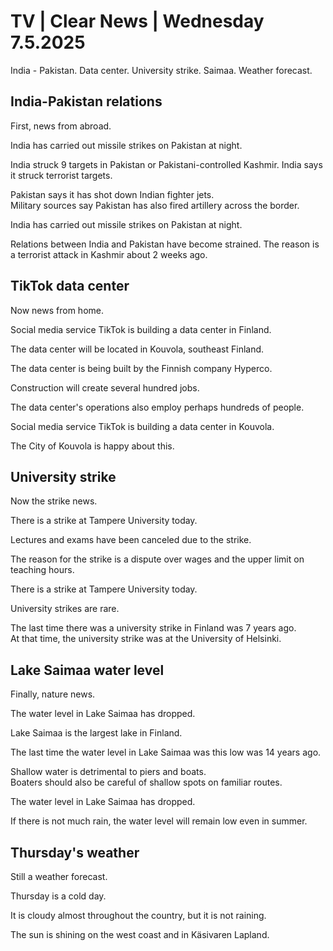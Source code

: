 # TV \| Clear News \| Wednesday 7.5.2025

India - Pakistan. Data center. University strike. Saimaa. Weather forecast.

## India-Pakistan relations

First, news from abroad.

India has carried out missile strikes on Pakistan at night.

India struck 9 targets in Pakistan or Pakistani-controlled Kashmir. India says it struck terrorist targets.

Pakistan says it has shot down Indian fighter jets.\
Military sources say Pakistan has also fired artillery across the border.

India has carried out missile strikes on Pakistan at night.

Relations between India and Pakistan have become strained. The reason is a terrorist attack in Kashmir about 2 weeks ago.

## TikTok data center

Now news from home.

Social media service TikTok is building a data center in Finland.

The data center will be located in Kouvola, southeast Finland.

The data center is being built by the Finnish company Hyperco.

Construction will create several hundred jobs.

The data center's operations also employ perhaps hundreds of people.

Social media service TikTok is building a data center in Kouvola.

The City of Kouvola is happy about this.

## University strike

Now the strike news.

There is a strike at Tampere University today.

Lectures and exams have been canceled due to the strike.

The reason for the strike is a dispute over wages and the upper limit on teaching hours.

There is a strike at Tampere University today.

University strikes are rare.

The last time there was a university strike in Finland was 7 years ago.\
At that time, the university strike was at the University of Helsinki.

## Lake Saimaa water level

Finally, nature news.

The water level in Lake Saimaa has dropped.

Lake Saimaa is the largest lake in Finland.

The last time the water level in Lake Saimaa was this low was 14 years ago.

Shallow water is detrimental to piers and boats.\
Boaters should also be careful of shallow spots on familiar routes.

The water level in Lake Saimaa has dropped.

If there is not much rain, the water level will remain low even in summer.

## Thursday's weather

Still a weather forecast.

Thursday is a cold day.

It is cloudy almost throughout the country, but it is not raining.

The sun is shining on the west coast and in Käsivaren Lapland.
